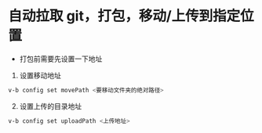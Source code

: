 # 自动拉取 git，打包，移动/上传到指定位置

- 打包前需要先设置一下地址

1. 设置移动地址

```bash
v-b config set movePath <要移动文件夹的绝对路径>
```

2. 设置上传的目录地址

```bash
v-b config set uploadPath <上传地址>
```

